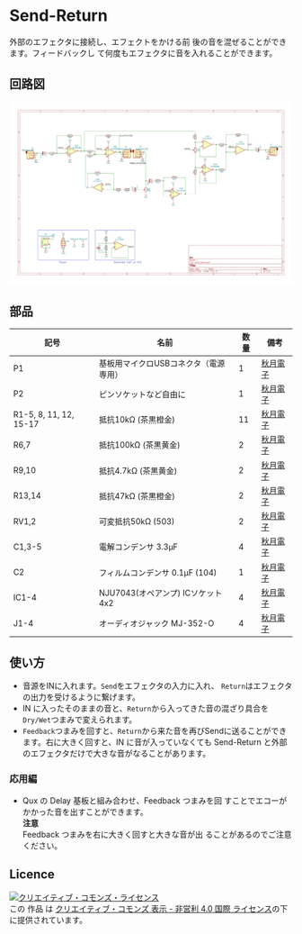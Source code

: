 # Send-Return
外部のエフェクタに接続し、エフェクトをかける前 後の音を混ぜることができます。フィードバックし て何度もエフェクタに音を入れることができます。

## 回路図
![回路図](https://raw.githubusercontent.com/Qux/schematics/master/send_return/send_return.svg)

## 部品
| 記号|名前|数量|備考|
|---|-----------|-------|-------|
|P1|基板用マイクロUSBコネクタ（電源専用）|1|[秋月電子](https://akizukidenshi.com/catalog/g/gC-10398/)|
|P2|ピンソケットなど自由に|1|[秋月電子](https://akizukidenshi.com/catalog/g/gC-10097/)|
|R1-5, 8, 11, 12, 15-17|抵抗10kΩ (茶黒橙金)|11|[秋月電子](https://akizukidenshi.com/catalog/g/gC-10097/)|
|R6,7|抵抗100kΩ (茶黒黄金)|2|[秋月電子](https://akizukidenshi.com/catalog/g/gC-10097/)|
|R9,10|抵抗4.7kΩ (茶黒黄金)|2|[秋月電子](https://akizukidenshi.com/catalog/g/gC-10097/)|
|R13,14|抵抗47kΩ (茶黒橙金)|2|[秋月電子](https://akizukidenshi.com/catalog/g/gC-10097/)|
|RV1,2|可変抵抗50kΩ (503)|2|[秋月電子](https://akizukidenshi.com/catalog/g/gC-10097/)|
|C1,3-5|電解コンデンサ 3.3μF|4|[秋月電子](https://akizukidenshi.com/catalog/g/gC-10097/)|
|C2|フィルムコンデンサ 0.1μF (104)|1|[秋月電子](https://akizukidenshi.com/catalog/g/gC-10097/)|
|IC1-4|NJU7043(オペアンプ) ICソケット4x2|4|[秋月電子](https://akizukidenshi.com/catalog/g/gC-10097/)|
|J1-4|オーディオジャック MJ-352-O|4|[秋月電子](https://akizukidenshi.com/catalog/g/gC-10097/)|


## 使い方
- 音源をINに入れます。`Send`をエフェクタの入力に入れ、 `Return`はエフェクタの出力を受けるように繋げます。
- IN に入ったそのままの音と、`Return`から入ってきた音の混ざり具合を`Dry/Wet`つまみで変えられます。
- `Feedback`つまみを回すと、`Return`から来た音を再びSendに送ることができます。右に大きく回すと、IN に音が入っていなくても Send-Return と外部のエフェクタだけで大きな音がなることがあります。

### 応用編
- Qux の Delay 基板と組み合わせ、Feedback つまみを回 すことでエコーがかかった音を出すことができます。  
__注意__  
Feedback つまみを右に大きく回すと大きな音が出 ることがあるのでご注意ください。

## Licence
<a rel="license" href="http://creativecommons.org/licenses/by-nc/4.0/"><img alt="クリエイティブ・コモンズ・ライセンス" style="border-width:0" src="https://i.creativecommons.org/l/by-nc/4.0/88x31.png" /></a><br />この 作品 は <a rel="license" href="http://creativecommons.org/licenses/by-nc/4.0/">クリエイティブ・コモンズ 表示 - 非営利 4.0 国際 ライセンス</a>の下に提供されています。
